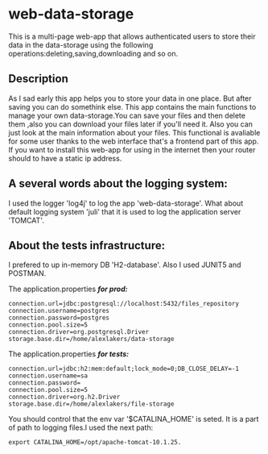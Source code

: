 # web-data-storage
This is a multi-page web-app that allows authenticated users to store their data in the data-storage using the following operations:deleting,saving,downloading and so on.
## Description
As I sad early this app helps you to store your data in one place. But after saving you can do somethink else. This app contains the main functions to manage your own 
data-storage.You can save your files and then delete them ,also you can download your files later if you'll need it.
Also you can just look at the main information about your files. This functional is avaliable for some user thanks to the web interface that's a frontend part of this app.
If you want to install this web-app for using in the internet then your router should to have a static ip address.

## A several words about the logging system:
I used the logger 'log4j' to log the app 'web-data-storage'.
  What about default logging system 'juli' that it is used to log the application server 'TOMCAT'.

## About the tests infrastructure:
I prefered to up in-memory DB 'H2-database'. Also I used JUNIT5 and POSTMAN.

The application.properties ***for prod:***

```properties
connection.url=jdbc:postgresql://localhost:5432/files_repository
connection.username=postgres
connection.password=postgres
connection.pool.size=5
connection.driver=org.postgresql.Driver
storage.base.dir=/home/alexlakers/data-storage
```

The application.properties ***for tests:***
```
connection.url=jdbc:h2:mem:default;lock_mode=0;DB_CLOSE_DELAY=-1
connection.username=sa
connection.password=
connection.pool.size=5
connection.driver=org.h2.Driver
storage.base.dir=/home/alexlakers/file-storage
```

You should control that the env var '$CATALINA_HOME' is seted.
It is a part of path to logging files.I used the next path:

```
export CATALINA_HOME=/opt/apache-tomcat-10.1.25.
```
